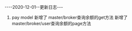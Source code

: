 
----2020-12-01--更新日志---
1. pay model
   新增了 master/broker查询余额的get方法
   新增了 master/broker/user查询余额的page方法





